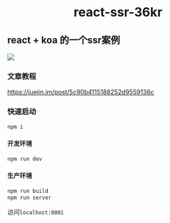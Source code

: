 <h1 align="center">react-ssr-36kr</h1>

## react + koa 的一个ssr案例

![](https://github.com/zwmmm/react-ssr-36kr/blob/master/doc/1.jpg)

### 文章教程

https://juejin.im/post/5c90b4115188252d9559136c

### 快速启动

```bash
npm i
```

#### 开发环境

```js
npm run dev
```

#### 生产环境

```js
npm run build
npm run server
```

访问`localhost:8001`
